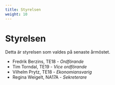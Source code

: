 ```yaml
---
title: Styrelsen
weight: 10
---
```


# Styrelsen

Detta är styrelsen som valdes på senaste årmöstet.

* Fredrik Berzins, TE18 - *Ordförande*
* Tim Torndal, TE19 - *Vice ordförande*
* Vilhelm Prytz, TE18 - *Ekonomiansvarig*
* Regina Weigelt, NA17A - *Sekreterare*
